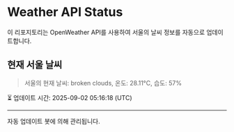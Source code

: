 
# Weather API Status

이 리포지토리는 OpenWeather API를 사용하여 서울의 날씨 정보를 자동으로 업데이트합니다.

## 현재 서울 날씨
> 서울의 현재 날씨: broken clouds, 온도: 28.11°C, 습도: 57%

⏳ 업데이트 시간: 2025-09-02 05:16:18 (UTC)

---
자동 업데이트 봇에 의해 관리됩니다.

